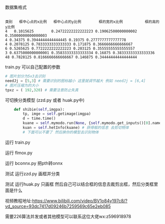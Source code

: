 
数据集格式
```text

类别   框中心点的x比例   框中心点的y比例        框的宽的x比例          框的高的y比例
4   0.1015625        0.24722222222222223 0.19062500000000002 0.35000000000000003
4 0.34375 0.3944444444444445 0.19375 0.2777777777777778
4 0.2078125 0.7833333333333333 0.171875 0.3666666666666667
6 0.5265625 0.7722222222222223 0.203125 0.35555555555555557
3 0.6375000000000001 0.35833333333333334 0.16875 0.38333333333333336
48 0.7828125 0.8166666666666667 0.146875 0.34444444444444444

```


train.py 可以自己配置的参数
```python
# 图片划分为5x3去识别
needJj = [5,3] # 需要识别的图标越小 这里就调节越大 例如 needJj = [6,4]
# 图片压缩为的大小
tpxz = ( 192,320) # 需要注意防止失真
```


可切换分类模型 (zzd.py 或者 huak.py中)
```python
    def shibie(self,imgpa):
        tp, imge = self.getimage(imgpa)
        d = time.time()
        kuane = self.mymodo.run(None, {self.mymodo.get_inputs()[0].name: tp})
        kuan = self.hetInfo(kuane) # 获得框的信息 去剪切物体
        # 下面可以不要了 然后换你的模型去识别物体

```

运行 train.py

运行 flmox.py

运行 bconnx.py 把pth转onnx


测试 运行zzd.py 画框并分类

测试 运行huak.py 只画框 然后自己可以结合框的信息去裁剪出框，然后分类框里面是什么


视频教程地址:https://www.bilibili.com/video/BV1o84y197c8/?vd_source=93dc7417d09246b7259569c65e2eb085


需要226算法并发或者其他模型可以联系这位大佬wx:z596918978